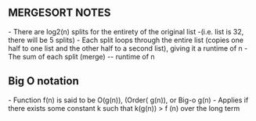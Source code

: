 <h2> MERGESORT NOTES </h2>
- There are log2(n) splits for the entirety of the original list
       -(i.e. list is 32, there will be 5 splits)
- Each split loops through the entire list (copies one half to one list and the other half to a second list), giving it a runtime of n
- The sum of each split (merge) -- runtime of n

<h2> Big O notation </h2>
- Function f(n) is said to be O(g(n)), (Order( g(n)), or Big-o g(n)
- Applies if there exists some constant k such that k(g(n)) > f (n) over the long term
